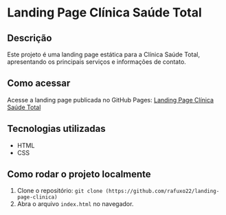 # Landing Page Clínica Saúde Total

## Descrição
Este projeto é uma landing page estática para a Clínica Saúde Total, apresentando os principais serviços e informações de contato.

## Como acessar
Acesse a landing page publicada no GitHub Pages: [Landing Page Clínica Saúde Total](https://seuusuario.github.io/landing-page-clinica)

## Tecnologias utilizadas
- HTML
- CSS

## Como rodar o projeto localmente
1. Clone o repositório: `git clone (https://github.com/rafuxo22/landing-page-clinica)`
2. Abra o arquivo `index.html` no navegador.
